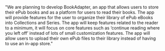 "We are planning to develop BookAdapter, an app that allows users to store their ePub books and as a platform for users to read their books. The app will provide features for the user to organize their library of ePub eBooks into Collections and Series. The app will keep features related to the reader to a minimum, it will focus on core features such as ‘continue reading where you left off’ instead of lots of small customization features. The app will allow users to upload their own ePub files to their library instead of having to use an in-app store."
